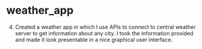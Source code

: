 # weather_app

4.	Created a weather app in which I use APIs to connect to central weather server to get information about any city. I took the information provided and made it look presentable in a nice graphical user interface.
